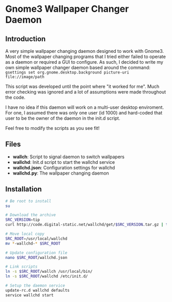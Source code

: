 # Gnome3 Wallpaper Changer Daemon #

## Introduction ##

A very simple wallpaper changing daemon designed to work with Gnome3. Most of
the wallpaper changing programs that I tried either failed to operate as a
daemon or required a GUI to configure. As such, I decided to write my own simple
wallpaper changer daemon based around the command:
```gsettings set org.gnome.desktop.background picture-uri file://image/path```

This script was developed until the point where "it worked for me". Much error
checking was ignored and a lot of assumptions were made throughout the code.

I have no idea if this daemon will work on a multi-user desktop enviroment. For
one, I assumed there was only one user (id 1000) and hard-coded that user to be
the owner of the daemon in the init.d script.

Feel free to modify the scripts as you see fit!

## Files ##

* **wallch**: Script to signal daemon to switch wallpapers
* **wallchd**: Init.d script to start the wallchd service
* **wallchd.json**: Configuration settings for wallchd
* **wallchd.py**: The wallpaper changing daemon

## Installation ##

```bash
# Be root to install
su

# Download the archive
SRC_VERSION=tip
curl http://code.digital-static.net/wallchd/get/$SRC_VERSION.tar.gz | tar -zxv

# Move local copy
SRC_ROOT=/usr/local/wallchd
mv *-wallchd-* $SRC_ROOT

# Update configuration file
nano $SRC_ROOT/wallchd.json

# Link scripts
ln -s $SRC_ROOT/wallch /usr/local/bin/
ln -s $SRC_ROOT/wallchd /etc/init.d/

# Setup the daemon service
update-rc.d wallchd defaults
service wallchd start
```
